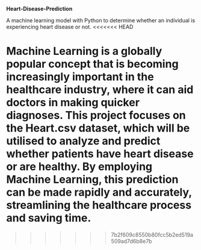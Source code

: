 **Heart-Disease-Prediction**

A machine learning model with Python to determine whether an individual is experiencing heart disease or not.
<<<<<<< HEAD


Machine Learning is a globally popular concept that is becoming increasingly important in the healthcare industry, where it can aid doctors in making quicker diagnoses. This project focuses on the Heart.csv dataset, which will be utilised to analyze and predict whether patients have heart disease or are healthy. By employing Machine Learning, this prediction can be made rapidly and accurately, streamlining the healthcare process and saving time.
=======
>>>>>>> 7b2f609c8550b80fcc5b2ed519a509ad7d6b8e7b
